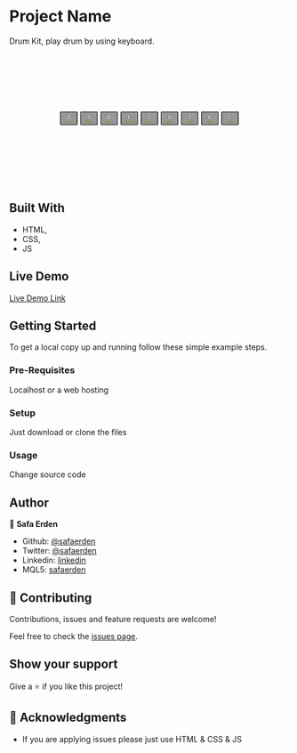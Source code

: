 # Project Name

Drum Kit, play drum by using keyboard.

![screenshot](./screenshot.gif)

## Built With

- HTML,
- CSS,
- JS

## Live Demo

[Live Demo Link](https://safaerden.github.io/Drum-Kit/)


## Getting Started

To get a local copy up and running follow these simple example steps.

### Pre-Requisites
Localhost or a web hosting

### Setup
Just download or clone the files

### Usage
Change source code


## Author

👤 **Safa Erden**

- Github: [@safaerden](https://github.com/SafaErden)
- Twitter: [@safaerden](https://twitter.com/safaerden)
- Linkedin: [linkedin](https://www.linkedin.com/in/SafaErden/)
- MQL5: [safaerden](https://www.mql5.com/en/users/safaerden)

## 🤝 Contributing

Contributions, issues and feature requests are welcome!

Feel free to check the [issues page](https://github.com/SafaErden/Drum-Kit/issues).

## Show your support

Give a ⭐️ if you like this project!

## 📝 Acknowledgments

- If you are applying issues please just use HTML & CSS & JS
